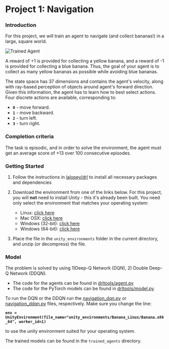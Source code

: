 [//]: # (Image References)

[image1]: https://user-images.githubusercontent.com/10624937/42135619-d90f2f28-7d12-11e8-8823-82b970a54d7e.gif 
"Trained Agent"

[image2]: layers_96x88_585ep.png  "im2_96x88_585ep"
[image3]: layers_48x32_579ep.png  "im3_48x32_579ep"
[image4]: layers_80x88_572ep.png  "im4_80x88_572ep"
[image5]: layers_64x56_590ep.png  "im5_64x56_590ep"
[image6]: layers_80x88_633ep.png  "im6_80x88_633ep"

# Project 1: Navigation

### Introduction

For this project, we will train an agent to navigate (and collect bananas!) in a large, square world.  

![Trained Agent][image1]

A reward of +1 is provided for collecting a yellow banana, and a reward of -1 is provided for collecting 
a blue banana.  Thus, the goal of your agent is to collect as many yellow bananas as possible while 
avoiding blue bananas.  

The state space has 37 dimensions and contains the agent's velocity, along with ray-based perception of objects around agent's forward direction.  Given this information, the agent has to learn how to best select actions.  Four discrete actions are available, corresponding to:
- **`0`** - move forward.
- **`1`** - move backward.
- **`2`** - turn left.
- **`3`** - turn right.

### Completion criteria

The task is episodic, and in order to solve the environment, the agent must get an average score of +13 
over 100 consecutive episodes.

### Getting Started

1. Follow the instructions in [lalopey/drl](https://github.com/lalopey/drl) to 
install all necessary packages and dependencies

2. Download the environment from one of the links below. For this project, you will  **not**  need to install Unity - this it's already been built. You need only select the environment that matches your operating system:

    - Linux: [click here](https://s3-us-west-1.amazonaws.com/udacity-drlnd/P1/Banana/VisualBanana_Linux.zip)
    - Mac OSX: [click here](https://s3-us-west-1.amazonaws.com/udacity-drlnd/P1/Banana/VisualBanana.app.zip)
    - Windows (32-bit): [click here](https://s3-us-west-1.amazonaws.com/udacity-drlnd/P1/Banana/VisualBanana_Windows_x86.zip)
    - Windows (64-bit): [click here](https://s3-us-west-1.amazonaws.com/udacity-drlnd/P1/Banana/VisualBanana_Windows_x86_64.zip)

3. Place the file in the `unity_environments` folder in the current directory, and unzip (or decompress) the file. 


### Model

The problem is solved by using 1)Deep-Q Network (DQN), 2) Double Deep-Q Network (DDQN).

- The code for the agents can be found in [drltools/agent.py](https://github.com/lalopey/drl/blob/master/drltools/agent/agent.py)
- The code for the PyTorch models can be found in [drltools/model.py](https://github.com/lalopey/drl/blob/master/drltools/model/model.py)

To run the DQN or the DDQN run the [navigation_dqn.py](https://github.com/lalopey/drl/blob/master/1%20-%20Navigation%20-DQN/navigation_dqn.py)
or [navigation_ddqn.py](https://github.com/lalopey/drl/blob/master/1%20-%20Navigation%20-DQN/navigation_dqn.py) files, respectively. Make sure you change the line:

**`env = UnityEnvironment(file_name="unity_environments/Banana_Linux/Banana.x86_64", worker_id=1)`**

to use the unity environment suited for your operating system.

The trained models can be found in the `trained_agents` directory. 


        